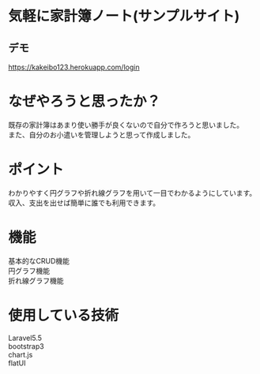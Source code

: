 # 気軽に家計簿ノート(サンプルサイト)
## デモ
https://kakeibo123.herokuapp.com/login
# なぜやろうと思ったか？
既存の家計簿はあまり使い勝手が良くないので自分で作ろうと思いました。<br>
また、自分のお小遣いを管理しようと思って作成しました。<br>
# ポイント
わかりやすく円グラフや折れ線グラフを用いて一目でわかるようにしています。<br>
収入、支出を出せば簡単に誰でも利用できます。<br>

# 機能
基本的なCRUD機能<br>
円グラフ機能<br>
折れ線グラフ機能<br>

# 使用している技術
Laravel5.5<br>
bootstrap3<br>
chart.js<br>
flatUI


